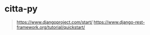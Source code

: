 # citta-py

> https://www.djangoproject.com/start/
> https://www.django-rest-framework.org/tutorial/quickstart/

